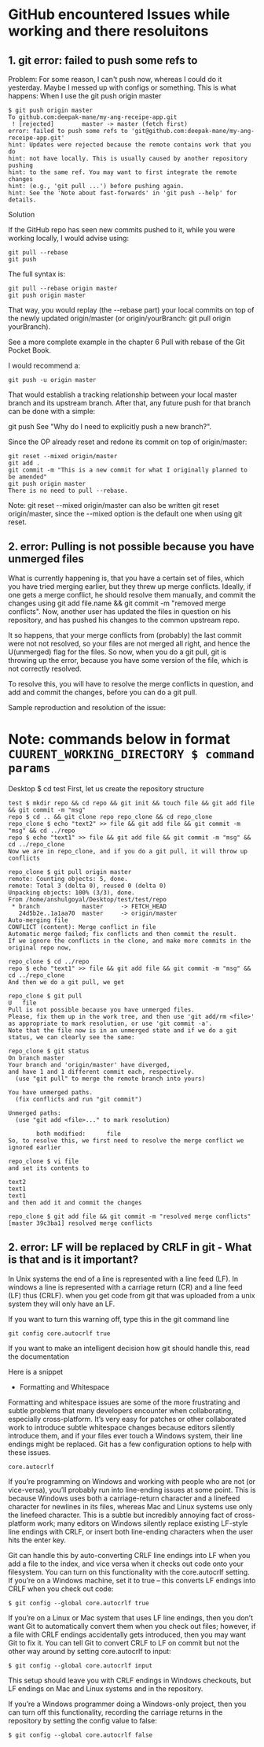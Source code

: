 # GitHub encountered Issues while working and there resoluitons

## 1. git error: failed to push some refs to

Problem: For some reason, I can't push now, whereas I could do it yesterday. Maybe I messed up with configs or something.
This is what happens:
When I use the git push origin master
```
$ git push origin master
To github.com:deepak-mane/my-ang-receipe-app.git
 ! [rejected]        master -> master (fetch first)
error: failed to push some refs to 'git@github.com:deepak-mane/my-ang-receipe-app.git'
hint: Updates were rejected because the remote contains work that you do
hint: not have locally. This is usually caused by another repository pushing
hint: to the same ref. You may want to first integrate the remote changes
hint: (e.g., 'git pull ...') before pushing again.
hint: See the 'Note about fast-forwards' in 'git push --help' for details.

```
Solution

If the GitHub repo has seen new commits pushed to it, while you were working locally, I would advise using:
```
git pull --rebase
git push
```
The full syntax is:
```
git pull --rebase origin master
git push origin master
```
That way, you would replay (the --rebase part) your local commits on top of the newly updated origin/master (or origin/yourBranch: git pull origin yourBranch).

See a more complete example in the chapter 6 Pull with rebase of the Git Pocket Book.

I would recommend a:
```
git push -u origin master
```
That would establish a tracking relationship between your local master branch and its upstream branch.
After that, any future push for that branch can be done with a simple:

git push
See "Why do I need to explicitly push a new branch?".

Since the OP already reset and redone its commit on top of origin/master:
```
git reset --mixed origin/master
git add .
git commit -m "This is a new commit for what I originally planned to be amended"
git push origin master
There is no need to pull --rebase.
```
Note: git reset --mixed origin/master can also be written git reset origin/master, since the --mixed option is the default one when using git reset.


## 2. error: Pulling is not possible because you have unmerged files

What is currently happening is, that you have a certain set of files, which you have tried merging earlier, but they threw up merge conflicts. Ideally, if one gets a merge conflict, he should resolve them manually, and commit the changes using git add file.name && git commit -m "removed merge conflicts". Now, another user has updated the files in question on his repository, and has pushed his changes to the common upstream repo.

It so happens, that your merge conflicts from (probably) the last commit were not not resolved, so your files are not merged all right, and hence the U(unmerged) flag for the files. So now, when you do a git pull, git is throwing up the error, because you have some version of the file, which is not correctly resolved.

To resolve this, you will have to resolve the merge conflicts in question, and add and commit the changes, before you can do a git pull.

Sample reproduction and resolution of the issue:
# Note: commands below in format `CUURENT_WORKING_DIRECTORY $ command params`
Desktop $ cd test
First, let us create the repository structure
```
test $ mkdir repo && cd repo && git init && touch file && git add file && git commit -m "msg"
repo $ cd .. && git clone repo repo_clone && cd repo_clone
repo_clone $ echo "text2" >> file && git add file && git commit -m "msg" && cd ../repo
repo $ echo "text1" >> file && git add file && git commit -m "msg" && cd ../repo_clone
Now we are in repo_clone, and if you do a git pull, it will throw up conflicts

repo_clone $ git pull origin master
remote: Counting objects: 5, done.
remote: Total 3 (delta 0), reused 0 (delta 0)
Unpacking objects: 100% (3/3), done.
From /home/anshulgoyal/Desktop/test/test/repo
 * branch            master     -> FETCH_HEAD
   24d5b2e..1a1aa70  master     -> origin/master
Auto-merging file
CONFLICT (content): Merge conflict in file
Automatic merge failed; fix conflicts and then commit the result.
If we ignore the conflicts in the clone, and make more commits in the original repo now,

repo_clone $ cd ../repo
repo $ echo "text1" >> file && git add file && git commit -m "msg" && cd ../repo_clone
And then we do a git pull, we get

repo_clone $ git pull
U   file
Pull is not possible because you have unmerged files.
Please, fix them up in the work tree, and then use 'git add/rm <file>'
as appropriate to mark resolution, or use 'git commit -a'.
Note that the file now is in an unmerged state and if we do a git status, we can clearly see the same:

repo_clone $ git status
On branch master
Your branch and 'origin/master' have diverged,
and have 1 and 1 different commit each, respectively.
  (use "git pull" to merge the remote branch into yours)

You have unmerged paths.
  (fix conflicts and run "git commit")

Unmerged paths:
  (use "git add <file>..." to mark resolution)

        both modified:      file
So, to resolve this, we first need to resolve the merge conflict we ignored earlier

repo_clone $ vi file
and set its contents to

text2
text1
text1
and then add it and commit the changes

repo_clone $ git add file && git commit -m "resolved merge conflicts"
[master 39c3ba1] resolved merge conflicts
```

## 2. error: LF will be replaced by CRLF in git - What is that and is it important?

In Unix systems the end of a line is represented with a line feed (LF). In windows a line is represented with a carriage return (CR) and a line feed (LF) thus (CRLF). when you get code from git that was uploaded from a unix system they will only have an LF.

If you want to turn this warning off, type this in the git command line
```
git config core.autocrlf true
```
If you want to make an intelligent decision how git should handle this, read the documentation

Here is a snippet

- Formatting and Whitespace

Formatting and whitespace issues are some of the more frustrating and subtle problems that many developers encounter when collaborating, especially cross-platform. It’s very easy for patches or other collaborated work to introduce subtle whitespace changes because editors silently introduce them, and if your files ever touch a Windows system, their line endings might be replaced. Git has a few configuration options to help with these issues.
```
core.autocrlf
```
If you’re programming on Windows and working with people who are not (or vice-versa), you’ll probably run into line-ending issues at some point. This is because Windows uses both a carriage-return character and a linefeed character for newlines in its files, whereas Mac and Linux systems use only the linefeed character. This is a subtle but incredibly annoying fact of cross-platform work; many editors on Windows silently replace existing LF-style line endings with CRLF, or insert both line-ending characters when the user hits the enter key.

Git can handle this by auto-converting CRLF line endings into LF when you add a file to the index, and vice versa when it checks out code onto your filesystem. You can turn on this functionality with the core.autocrlf setting. If you’re on a Windows machine, set it to true – this converts LF endings into CRLF when you check out code:
```
$ git config --global core.autocrlf true
```
If you’re on a Linux or Mac system that uses LF line endings, then you don’t want Git to automatically convert them when you check out files; however, if a file with CRLF endings accidentally gets introduced, then you may want Git to fix it. You can tell Git to convert CRLF to LF on commit but not the other way around by setting core.autocrlf to input:
```
$ git config --global core.autocrlf input
```
This setup should leave you with CRLF endings in Windows checkouts, but LF endings on Mac and Linux systems and in the repository.

If you’re a Windows programmer doing a Windows-only project, then you can turn off this functionality, recording the carriage returns in the repository by setting the config value to false:
```
$ git config --global core.autocrlf false
```
